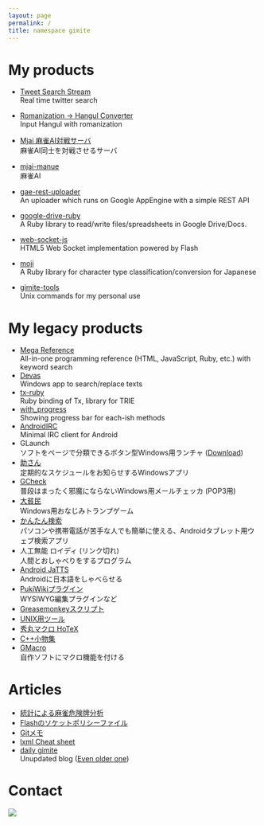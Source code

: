 ```yaml
---
layout: page
permalink: /
title: namespace gimite
---
```


# My products

- [Tweet Search Stream](http://tweet-search-stream.gimite.net/)<br>Real time twitter search
- [Romanization → Hangul Converter](http://gimite.net/roman2hangul/)<br>Input Hangul with romanization
- [Mjai 麻雀AI対戦サーバ](https://gimite.net/pukiwiki/index.php?Mjai%20%E9%BA%BB%E9%9B%80AI%E5%AF%BE%E6%88%A6%E3%82%B5%E3%83%BC%E3%83%90)<br>麻雀AI同士を対戦させるサーバ
- [mjai-manue](https://github.com/gimite/mjai-manue)<br>麻雀AI
- [gae-rest-uploader](https://github.com/gimite/gae-rest-uploader)<br>An uploader which runs on Google AppEngine with a simple REST API

- [google-drive-ruby](https://github.com/gimite/google-drive-ruby)<br>A Ruby library to read/write files/spreadsheets in Google Drive/Docs.
- [web-socket-js](https://github.com/gimite/web-socket-js)<br>HTML5 Web Socket implementation powered by Flash
- [moji](https://github.com/gimite/moji)<br>A Ruby library for character type classification/conversion for Japanese
- [gimite-tools](https://github.com/gimite/gimite-tools)<br>Unix commands for my personal use

# My legacy products

- [Mega Reference](http://mega-reference.gimite.net/)<br>All-in-one programming reference (HTML, JavaScript, Ruby, etc.) with keyword search
- [Devas](http://gimite.net/en/index.php?Devas)<br>Windows app to search/replace texts
- [tx-ruby](http://gimite.net/en/index.php?tx-ruby)<br>Ruby binding of Tx, library for TRIE
- [with_progress](http://gimite.net/gimite/rubymess/with_progress.rb)<br>Showing progress bar for each-ish methods
- [AndroidIRC](http://gimite.net/en/index.php?AndroidIRC)<br>Minimal IRC client for Android
- GLaunch<br>ソフトをページで分類できるボタン型Windows用ランチャ ([Download](http://gimite.net/archive/GLaunch31.zip))
- [助さん](http://www.vector.co.jp/soft/win95/personal/se189538.html)<br>定期的なスケジュールをお知らせするWindowsアプリ
- [GCheck](http://www.vector.co.jp/soft/dl/win95/net/se225039.html)<br>普段はまったく邪魔にならないWindows用メールチェッカ (POP3用)
- [大貧民](http://www.vector.co.jp/games/soft/win95/game/se116458.html)<br>Windows用おなじみトランプゲーム
- [かんたん検索](https://market.android.com/details?id=com.googlecode.kantankensaku)<br>パソコンや携帯電話が苦手な人でも簡単に使える、Androidタブレット用ウェブ検索アプリ
- 人工無能 ロイディ (リンク切れ)<br>人間とおしゃべりをするプログラム
- [Android JaTTS](https://gimite.net/pukiwiki/index.php?Android%20JaTTS)<br>Androidに日本語をしゃべらせる
- [PukiWikiプラグイン](https://gimite.net/pukiwiki/index.php?PukiWiki%E3%83%97%E3%83%A9%E3%82%B0%E3%82%A4%E3%83%B3)<br>WYSIWYG編集プラグインなど
- [Greasemonkeyスクリプト](https://gimite.net/pukiwiki/index.php?%E3%83%A6%E3%83%BC%E3%82%B6JavaScript)
- [UNIX用ツール](https://gimite.net/pukiwiki/index.php?UNIX%E7%94%A8%E3%83%84%E3%83%BC%E3%83%AB)
- [秀丸マクロ HoTeX](http://gimite.net/gimite/hotex.htm)
- [C++小物集](http://gimite.net/gimite/cppmess.htm)
- [GMacro](http://www.vector.co.jp/soft/win95/prog/se224669.html)<br>自作ソフトにマクロ機能を付ける

# Articles

- [統計による麻雀危険牌分析](https://gimite.net/pukiwiki/index.php?%E7%B5%B1%E8%A8%88%E3%81%AB%E3%82%88%E3%82%8B%E9%BA%BB%E9%9B%80%E5%8D%B1%E9%99%BA%E7%89%8C%E5%88%86%E6%9E%90)
- [Flashのソケットポリシーファイル](https://gimite.net/pukiwiki/index.php?Flash%E3%81%AE%E3%82%BD%E3%82%B1%E3%83%83%E3%83%88%E3%83%9D%E3%83%AA%E3%82%B7%E3%83%BC%E3%83%95%E3%82%A1%E3%82%A4%E3%83%AB)
- [Gitメモ](https://gimite.net/pukiwiki/index.php?git%E3%83%A1%E3%83%A2)
- [lxml Cheat sheet](http://gimite.net/en/index.php?lxml%20Cheat%20sheet)
- [daily gimite](http://d.hatena.ne.jp/Gimite/)<br>Unupdated blog ([Even older one](http://gimite.net/behind/diary.htm))

# Contact

![](https://gimite.net/images/etc/gmail.png)

